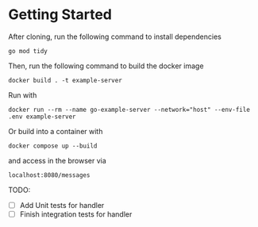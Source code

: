 # Getting Started
After cloning, run the following command to install dependencies

```go mod tidy```

Then, run the following command to build the docker image

```docker build . -t example-server```

Run with 

```docker run --rm --name go-example-server --network="host" --env-file .env example-server```

Or build into a container with

```docker compose up --build```

and access in the browser via 

```localhost:8080/messages```

TODO:
- [ ] Add Unit tests for handler
- [ ] Finish integration tests for handler
